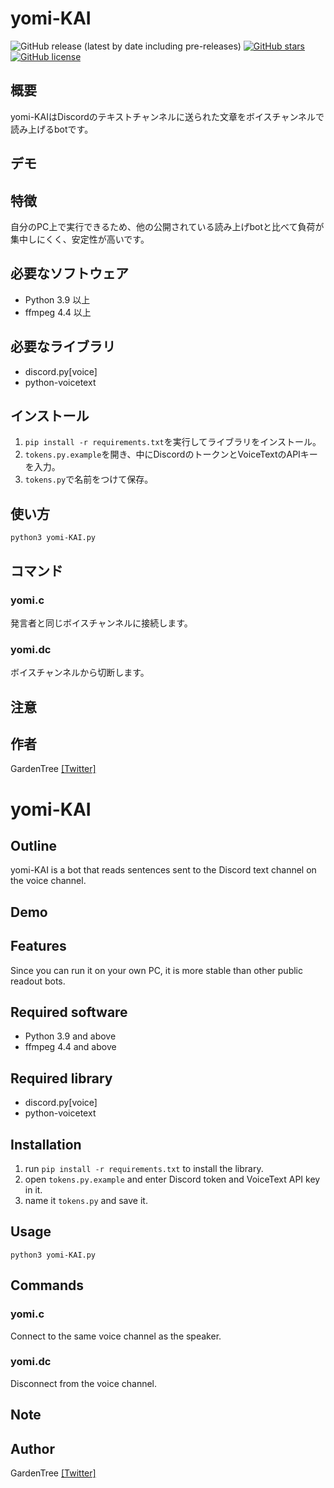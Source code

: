 # yomi-KAI
![GitHub release (latest by date including pre-releases)](https://img.shields.io/github/v/release/Garden-Tree/yomi-KAI?include_prereleases)
[![GitHub stars](https://img.shields.io/github/stars/Garden-Tree/yomi-KAI)](https://github.com/Garden-Tree/yomi-KAI/stargazers)
[![GitHub license](https://img.shields.io/github/license/Garden-Tree/yomi-KAI)](https://github.com/Garden-Tree/yomi-KAI/blob/main/LICENSE)
## 概要
yomi-KAIはDiscordのテキストチャンネルに送られた文章をボイスチャンネルで読み上げるbotです。

## デモ

## 特徴
自分のPC上で実行できるため、他の公開されている読み上げbotと比べて負荷が集中しにくく、安定性が高いです。

## 必要なソフトウェア
- Python 3.9 以上  
- ffmpeg 4.4 以上

## 必要なライブラリ
- discord.py[voice]  
- python-voicetext

## インストール
1. `pip install -r requirements.txt`を実行してライブラリをインストール。  
2. `tokens.py.example`を開き、中にDiscordのトークンとVoiceTextのAPIキーを入力。
3. `tokens.py`で名前をつけて保存。

## 使い方
`python3 yomi-KAI.py`

## コマンド
### yomi.c
発言者と同じボイスチャンネルに接続します。
### yomi.dc
ボイスチャンネルから切断します。

## 注意

## 作者
GardenTree [[Twitter]](https://twitter.com/Garden__Tree)


# yomi-KAI

## Outline
yomi-KAI is a bot that reads sentences sent to the Discord text channel on the voice channel.

## Demo

## Features
Since you can run it on your own PC, it is more stable than other public readout bots.
## Required software
- Python 3.9 and above  
- ffmpeg 4.4 and above

## Required library
- discord.py[voice]  
- python-voicetext

## Installation
1. run `pip install -r requirements.txt` to install the library.
2. open `tokens.py.example` and enter Discord token and VoiceText API key in it.
3. name it `tokens.py` and save it.

## Usage
`python3 yomi-KAI.py`

## Commands
### yomi.c
Connect to the same voice channel as the speaker.
### yomi.dc
Disconnect from the voice channel.

## Note

## Author
GardenTree [[Twitter]](https://twitter.com/Garden__Tree)
